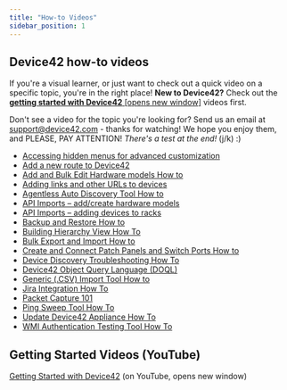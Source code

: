 ```yaml
---
title: "How-to Videos"
sidebar_position: 1
---
```


## Device42 how-to videos

If you're a visual learner, or just want to check out a quick video on a specific topic, you're in the right place! **New to Device42?** Check out the [**getting started with Device42** \[opens new window\]](https://www.youtube.com/playlist?list=PLJ9je_qSNumJ-rMzIXUufY-XsbrwWfeCR) videos first.

Don't see a video for the topic you're looking for? Send us an email at [support@device42.com](mailto:support@device42.com) - thanks for watching! We hope you enjoy them, and PLEASE, PAY ATTENTION! _There's a test at the end!_ (j/k) :)

- [Accessing hidden menus for advanced customization](how-to-how-to-videos/accessing-hidden-menus-for-advanced-customization.md)
- [Add a new route to Device42](how-to-how-to-videos/add-a-new-route-to-device42.md)
- [Add and Bulk Edit Hardware models How to](how-to-how-to-videos/add-and-bulk-edit-hardware-models-how-to.md)
- [Adding links and other URLs to devices](how-to-how-to-videos/adding-links-and-other-urls-to-devices.md)
- [Agentless Auto Discovery Tool How to](how-to-how-to-videos/agentless-auto-discovery-tool-how-to.md)
- [API Imports – add/create hardware models](how-to-how-to-videos/api-imports-add-create-hardware-models.md)
- [API Imports – adding devices to racks](how-to-how-to-videos/api-imports-adding-devices-to-racks.md)
- [Backup and Restore How to](how-to-how-to-videos/backup-and-restore-how-to.md)
- [Building Hierarchy View How To](how-to-how-to-videos/building-hierarchy-view-how-to.md)
- [Bulk Export and Import How to](how-to-how-to-videos/bulk-export-import-how-to.md)
- [Create and Connect Patch Panels and Switch Ports How to](how-to-how-to-videos/create-and-connect-patch-panels-and-switch-ports-how-to.md)
- [Device Discovery Troubleshooting How To](how-to-how-to-videos/device-discovery-troubleshooting-how-to.md)
- [Device42 Object Query Language (DOQL)](how-to-how-to-videos/device42-object-query-language-doql.md)
- [Generic (.CSV) Import Tool How to](how-to-how-to-videos/generic-csv-import-tool-how-to.md)
- [Jira Integration How To](how-to-how-to-videos/jira-integration-how-to.md)
- [Packet Capture 101](how-to-how-to-videos/packet-capture-101.md)
- [Ping Sweep Tool How To](how-to-how-to-videos/ping-sweep-tool-how-to.md)
- [Update Device42 Appliance How To](how-to-how-to-videos/update-device42-appliance-how-to.md)
- [WMI Authentication Testing Tool How To](how-to-how-to-videos/wmi-authentication-testing-tool-how-to.md)


## Getting Started Videos (YouTube)

[Getting Started with Device42](https://www.youtube.com/playlist?list=PLJ9je_qSNumJ-rMzIXUufY-XsbrwWfeCR) (on YouTube, opens new window)
